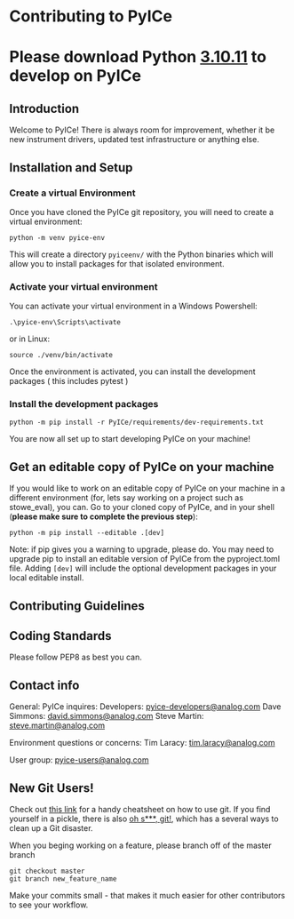 # Contributing to PyICe
# Please download Python [3.10.11](https://www.python.org/downloads/release/python-31011/) to develop on PyICe 
## Introduction
Welcome to PyICe!  There is always room for improvement, whether it be new instrument
drivers, updated test infrastructure or anything else. 

## Installation and Setup

### Create a virtual Environment
Once you have cloned the PyICe git repository, you will need to create a 
virtual environment:
```commandline
python -m venv pyice-env 
```
This will create a directory `pyiceenv/` with the Python binaries which will allow
you to install packages for that isolated environment. 
### Activate your virtual environment 
You can activate your virtual environment in a Windows Powershell:
```commandline
.\pyice-env\Scripts\activate
```
or in Linux:
```commandline
source ./venv/bin/activate
```
Once the environment is activated, you can install the development packages (
this includes pytest
)

### Install the development packages

```commandline
python -m pip install -r PyICe/requirements/dev-requirements.txt
```
You are now all set up to start developing PyICe on your machine! 

## Get an editable copy of PyICe on your machine
If you would like to work on an editable copy of PyICe on your machine in 
a different environment (for, 
lets say working on a project such as stowe_eval), you can.  Go to your cloned 
copy of PyICe, and in your shell (**please make sure to complete the previous step**):
```commandline
python -m pip install --editable .[dev]
```
Note: if pip gives you a warning to upgrade, please do.  You may need to upgrade 
pip to install an editable version of PyICe from the pyproject.toml file.
Adding `[dev]` will include the optional development packages in your local 
editable install. 


## Contributing Guidelines


## Coding Standards
Please follow PEP8 as best you can.

## Contact info
General: PyICe inquires:
    Developers: pyice-developers@analog.com
    Dave Simmons: david.simmons@analog.com
    Steve Martin: steve.martin@analog.com 

Environment questions or concerns:
    Tim Laracy: tim.laracy@analog.com

User group:
	pyice-users@analog.com


## New Git Users!

Check out [this link](https://education.github.com/git-cheat-sheet-education.pdf)
for a handy cheatsheet on how to use git.  If you find yourself in a pickle, 
there is also [oh s***, git!](https://ohshitgit.com/), which has a several ways to
clean up a Git disaster.

When you beging working on a feature, please branch off of the master branch
```commandline
git checkout master
git branch new_feature_name
```
Make your commits small - that makes it much easier for other contributors to
see your workflow. 
